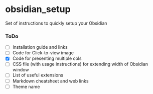 # obsidian_setup
Set of instructions to quickly setup your Obsidian

### ToDo
- [ ] Installation guide and links
- [ ] Code for Click-to-view image
- [x] Code for presenting multiple cols
- [ ] CSS file (with usage instructions) for extending width of Obsidian window
- [ ] List of useful extensions
- [ ] Markdown cheatsheet and web links
- [ ] Theme name
